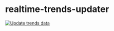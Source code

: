 # realtime-trends-updater

[![Update trends data](https://github.com/hoyaaaa/realtime-trends-updater/actions/workflows/update.yml/badge.svg?branch=main&event=workflow_dispatch)](https://github.com/hoyaaaa/realtime-trends-updater/actions/workflows/update.yml)
